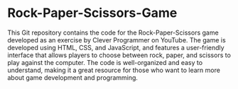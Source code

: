 # Rock-Paper-Scissors-Game
This Git repository contains the code for the Rock-Paper-Scissors game developed as an exercise by Clever Programmer on YouTube. The game is developed using HTML, CSS, and JavaScript, and features a user-friendly interface that allows players to choose between rock, paper, and scissors to play against the computer. The code is well-organized and easy to understand, making it a great resource for those who want to learn more about game development and programming.
